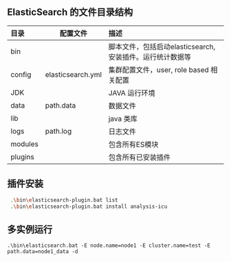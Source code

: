   
## ElasticSearch 的文件目录结构

|目录|配置文件|描述|
|:---|---|:---|
|bin|   |脚本文件，包括启动elasticsearch,安装插件。运行统计数据等|
|config|elasticsearch.yml| 集群配置文件，user, role based 相关配置|
|JDK |   | JAVA 运行环境 |
|data | path.data | 数据文件 |
|lib  |     | java 类库|
|logs | path.log | 日志文件 |
|modules |  | 包含所有ES模块 |
|plugins |  | 包含所有已安装插件|


## 插件安装
``` bash
 .\bin\elasticsearch-plugin.bat list
 .\bin\elasticsearch-plugin.bat install analysis-icu
```


## 多实例运行

```
.\bin\elasticsearch.bat -E node.name=node1 -E cluster.name=test -E path.data=node1_data -d
```
